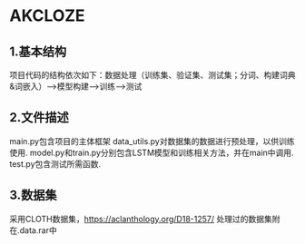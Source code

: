 # AKCLOZE

## 1.基本结构
项目代码的结构依次如下：数据处理（训练集、验证集、测试集；分词、构建词典&词嵌入）-->模型构建-->训练-->测试

## 2.文件描述
main.py包含项目的主体框架
data_utils.py对数据集的数据进行预处理，以供训练使用.
model.py和train.py分别包含LSTM模型和训练相关方法，并在main中调用.
test.py包含测试所需函数.

## 3.数据集
采用CLOTH数据集，https://aclanthology.org/D18-1257/
处理过的数据集附在.data.rar中
